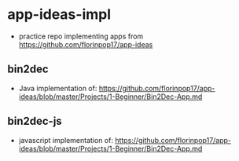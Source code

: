 # app-ideas-impl
* practice repo implementing apps from https://github.com/florinpop17/app-ideas

## bin2dec
* Java implementation of: https://github.com/florinpop17/app-ideas/blob/master/Projects/1-Beginner/Bin2Dec-App.md

## bin2dec-js
* javascript implementation of: https://github.com/florinpop17/app-ideas/blob/master/Projects/1-Beginner/Bin2Dec-App.md
